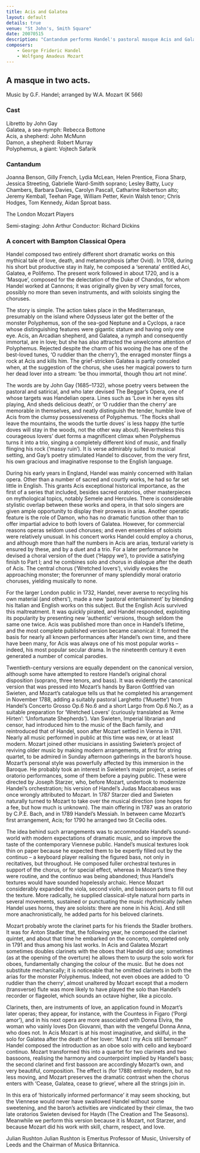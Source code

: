 ```yaml
---
title: Acis and Galatea
layout: default
details: true
venue: "St John's, Smith Square"
date: 20070515
description: "Cantandum performs Handel's pastoral masque Acis and Galatea in Mozart's arrangement, telling the mythological tale of love and tragedy at St John's."
composers:
    - George Frideric Handel
    - Wolfgang Amadeus Mozart
---
```

## A masque in two acts. 

Music by G.F. Handel; arranged by W.A. Mozart (K 566)

### Cast
Libretto by John Gay  
Galatea, a sea-nymph: Rebecca Bottone  
Acis, a shepherd: John McMunn  
Damon, a shepherd: Robert Murray  
Polyphemus, a giant: Vojtech Safarik  

### Cantandum

Joanna Benson, Gilly French, Lydia McLean, Helen Prentice, Fiona Sharp, Jessica Streeting, Gabrielle Ward-Smith soprano; Lesley Batty, Lucy Chambers, Barbara Davies, Carolyn Pascall, Catharine Robertson alto; Jeremy Kemball, Teehan Page, William Petter, Kevin Walsh tenor; Chris Hodges, Tom Kennedy, Aidan Sproat bass.

The London Mozart Players

Semi-staging: John Arthur
Conductor: Richard Dickins

### A concert with Bampton Classical Opera

Handel composed two entirely different short dramatic works on this mythical tale of love, death, and metamorphosis (after Ovid). In 1708, during his short but productive stay in Italy, he composed a ‘serenata’ entitled Aci, Galatea, e Polifemo. The present work followed in about 1720, and is a ‘Masque’, composed for the delectation of the Duke of Chandos, for whom Handel worked at Cannons; it was originally given by very small forces, possibly no more than seven instruments, and with soloists singing the choruses.

The story is simple. The action takes place in the Mediterranean, presumably on the island where Odysseus later got the better of the monster Polyphemus, son of the sea-god Neptune and a Cyclops, a race whose distinguishing features were gigantic stature and having only one eye. Acis, an Arcadian shepherd, and Galatea, a nymph and consequently immortal, are in love; but she has also attracted the unwelcome attention of Polyphemus. Rejected despite the charm of his wooing (he has one of the best-loved tunes, ‘O ruddier than the cherry’), the enraged monster flings a rock at Acis and kills him. The grief-stricken Galatea is partly consoled when, at the suggestion of the chorus, she uses her magical powers to turn her dead lover into a stream: ‘be thou immortal, though thou art not mine’.

The words are by John Gay (1685–1732), whose poetry veers between the pastoral and satirical, and who later devised The Beggar’s Opera, one of whose targets was Handelian opera. Lines such as ‘Love in her eyes sits playing, And sheds delicious death’, or ‘O ruddier than the cherry’ are memorable in themselves, and neatly distinguish the tender, humble love of Acis from the clumsy possessiveness of Polyphemus. ‘The flocks shall leave the mountains, the woods the turtle doves’ is less happy (the turtle doves will stay in the woods, not the other way about). Nevertheless this courageous lovers’ duet forms a magnificent climax when Polyphemus turns it into a trio, singing a completely different kind of music, and finally flinging his rock (‘massy ruin’). It is verse admirably suited to musical setting, and Gay’s poetry stimulated Handel to discover, from the very first, his own gracious and imaginative response to the English language.

During his early years in England, Handel was mainly concerned with Italian opera. Other than a number of sacred and courtly works, he had so far set little in English. This grants Acis exceptional historical importance, as the first of a series that included, besides sacred oratorios, other masterpieces on mythological topics, notably Semele and Hercules. There is considerable stylistic overlap between these works and opera, in that solo singers are given ample opportunity to display their prowess in arias. Another operatic feature is the role of Damon, who has no dramatic function other than to offer impartial advice to both lovers of Galatea. However, for commercial reasons operas seldom used choruses; and even ensembles of soloists were relatively unusual. In his concert works Handel could employ a chorus, and although more than half the numbers in Acis are arias, textural variety is ensured by these, and by a duet and a trio. For a later performance he devised a choral version of the duet (‘Happy we’), to provide a satisfying finish to Part I; and he combines solo and chorus in dialogue after the death of Acis. The central chorus (‘Wretched lovers’), vividly evokes the approaching monster; the forerunner of many splendidly moral oratorio choruses, yielding musically to none.

For the larger London public in 1732, Handel, never averse to recycling his own material (and others’), made a new ‘pastoral entertainment’ by blending his Italian and English works on this subject. But the English Acis survived this maltreatment. It was quickly pirated, and Handel responded, exploiting its popularity by presenting new ‘authentic’ versions, though seldom the same one twice. Acis was published more than once in Handel’s lifetime, and the most complete published version became canonical: it formed the basis for nearly all known performances after Handel’s own time, and there have been many, for Acis was always one of his most popular works – indeed, his most popular secular drama. In the nineteenth century it even generated a number of comical parodies.

Twentieth-century versions are equally dependent on the canonical version, although some have attempted to restore Handel’s original choral disposition (soprano, three tenors, and bass). It was evidently the canonical version that was pressed into Mozart’s hands by Baron Gottfried van Swieten, and Mozart’s catalogue tells us that he completed his arrangement in November 1788, adding a suitably pastoral Larghetto (‘Musette’) from Handel’s Concerto Grosso Op.6 No.6 and a short Largo from Op.6 No.7, as a suitable preparation for ‘Wretched Lovers’ (curiously translated as ‘Arme Hirten’: ‘Unfortunate Shepherds’). Van Swieten, Imperial librarian and censor, had introduced him to the music of the Bach family, and reintroduced that of Handel, soon after Mozart settled in Vienna in 1781. Nearly all music performed in public at this time was new, or at least modern. Mozart joined other musicians in assisting Swieten’s project of reviving older music by making modern arrangements, at first for string quartet, to be admired in Sunday afternoon gatherings in the baron’s house. Mozart’s personal style was powerfully affected by this immersion in the Baroque. He probably took an interest in Swieten’s major project, a series of oratorio performances, some of them before a paying public. These were directed by Joseph Starzer, who, before Mozart, undertook to modernize Handel’s orchestration; his version of Handel’s Judas Maccabaeus was once wrongly attributed to Mozart. In 1787 Starzer died and Swieten naturally turned to Mozart to take over the musical direction (one hopes for a fee, but how much is unknown). The main offering in 1787 was an oratorio by C.P.E. Bach, and in 1789 Handel’s Messiah. In between came Mozart’s first arrangement, Acis; for 1790 he arranged two St Cecilia odes.

The idea behind such arrangements was to accommodate Handel’s sound-world with modern expectations of dramatic music, and so improve the taste of the contemporary Viennese public. Handel’s musical textures look thin on paper because he expected them to be expertly filled out by the continuo – a keyboard player realising the figured bass, not only in recitatives, but throughout. He composed fuller orchestral textures in support of the chorus, or for special effect, whereas in Mozart’s time they were routine, and the continuo was being abandoned; thus Handel’s textures would have sounded hopelessly archaic. Hence Mozart considerably expanded the viola, second violin, and bassoon parts to fill out the texture. More radically, he supplied classical-style natural horn parts in several movements, sustained or punctuating the music rhythmically (when Handel uses horns, they are soloists: there are none in his Acis). And still more anachronistically, he added parts for his beloved clarinets.

Mozart probably wrote the clarinet parts for his friends the Stadler brothers. It was for Anton Stadler that, the following year, he composed the clarinet quintet, and about that time he embarked on the concerto, completed only in 1791 and thus among his last works. In Acis and Galatea Mozart sometimes doubles clarinets with the oboes that Handel did use; sometimes (as at the opening of the overture) he allows them to usurp the solo work for oboes, fundamentally changing the colour of the music. But he does not substitute mechanically; it is noticeable that he omitted clarinets in both the arias for the monster Polyphemus. Indeed, not even oboes are added to ‘O ruddier than the cherry’, almost unaltered by Mozart except that a modern (transverse) flute was more likely to have played the solo than Handel’s recorder or flageolet, which sounds an octave higher, like a piccolo.

Clarinets, then, are instruments of love, an application found in Mozart’s later operas; they appear, for instance, with the Countess in Figaro (‘Porgi amor’), and in his next opera are more associated with Donna Elvira, the woman who vainly loves Don Giovanni, than with the vengeful Donna Anna, who does not. In Acis Mozart is at his most imaginative, and skilful, in the solo for Galatea after the death of her lover: ‘Must I my Acis still bemoan?’ Handel composed the introduction as an oboe solo with cello and keyboard continuo. Mozart transformed this into a quartet for two clarinets and two bassoons, realising the harmony and counterpoint implied by Handel’s bass; the second clarinet and first bassoon are accordingly Mozart’s own, and very beautiful, composition. The effect is (for 1788) entirely modern, but no less moving, and Mozart preserves the dramatic contrast when the chorus enters with ‘Cease, Galatea, cease to grieve’, where all the strings join in.

In this era of ‘historically informed performance’ it may seem shocking, but the Viennese would never have swallowed Handel without some sweetening, and the baron’s activities are vindicated by their climax, the two late oratorios Swieten devised for Haydn (The Creation and The Seasons). Meanwhile we perform this version because it is Mozart, not Starzer, and because Mozart did his work with skill, charm, respect, and love.

Julian Rushton
Julian Rushton is Emeritus Professor of Music, University of Leeds and the Chairman of Musica Britannica.